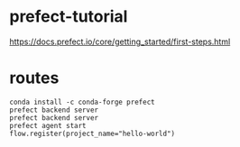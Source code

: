 # prefect-tutorial
https://docs.prefect.io/core/getting_started/first-steps.html <br>

# routes
`conda install -c conda-forge prefect` <br>
`prefect backend server` <br>
`prefect backend server` <br>
`prefect agent start` <br>
`flow.register(project_name="hello-world")` <br>